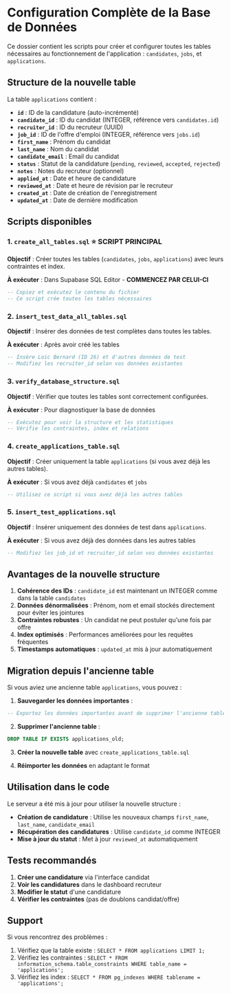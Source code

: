 # Configuration Complète de la Base de Données

Ce dossier contient les scripts pour créer et configurer toutes les tables nécessaires au fonctionnement de l'application : `candidates`, `jobs`, et `applications`.

## Structure de la nouvelle table

La table `applications` contient :

- **`id`** : ID de la candidature (auto-incrémenté)
- **`candidate_id`** : ID du candidat (INTEGER, référence vers `candidates.id`)
- **`recruiter_id`** : ID du recruteur (UUID)
- **`job_id`** : ID de l'offre d'emploi (INTEGER, référence vers `jobs.id`)
- **`first_name`** : Prénom du candidat
- **`last_name`** : Nom du candidat
- **`candidate_email`** : Email du candidat
- **`status`** : Statut de la candidature (`pending`, `reviewed`, `accepted`, `rejected`)
- **`notes`** : Notes du recruteur (optionnel)
- **`applied_at`** : Date et heure de candidature
- **`reviewed_at`** : Date et heure de révision par le recruteur
- **`created_at`** : Date de création de l'enregistrement
- **`updated_at`** : Date de dernière modification

## Scripts disponibles

### 1. `create_all_tables.sql` ⭐ **SCRIPT PRINCIPAL**
**Objectif** : Créer toutes les tables (`candidates`, `jobs`, `applications`) avec leurs contraintes et index.

**À exécuter** : Dans Supabase SQL Editor - **COMMENCEZ PAR CELUI-CI**
```sql
-- Copiez et exécutez le contenu du fichier
-- Ce script crée toutes les tables nécessaires
```

### 2. `insert_test_data_all_tables.sql`
**Objectif** : Insérer des données de test complètes dans toutes les tables.

**À exécuter** : Après avoir créé les tables
```sql
-- Insère Loic Bernard (ID 26) et d'autres données de test
-- Modifiez les recruiter_id selon vos données existantes
```

### 3. `verify_database_structure.sql`
**Objectif** : Vérifier que toutes les tables sont correctement configurées.

**À exécuter** : Pour diagnostiquer la base de données
```sql
-- Exécutez pour voir la structure et les statistiques
-- Vérifie les contraintes, index et relations
```

### 4. `create_applications_table.sql`
**Objectif** : Créer uniquement la table `applications` (si vous avez déjà les autres tables).

**À exécuter** : Si vous avez déjà `candidates` et `jobs`
```sql
-- Utilisez ce script si vous avez déjà les autres tables
```

### 5. `insert_test_applications.sql`
**Objectif** : Insérer uniquement des données de test dans `applications`.

**À exécuter** : Si vous avez déjà des données dans les autres tables
```sql
-- Modifiez les job_id et recruiter_id selon vos données existantes
```

## Avantages de la nouvelle structure

1. **Cohérence des IDs** : `candidate_id` est maintenant un INTEGER comme dans la table `candidates`
2. **Données dénormalisées** : Prénom, nom et email stockés directement pour éviter les jointures
3. **Contraintes robustes** : Un candidat ne peut postuler qu'une fois par offre
4. **Index optimisés** : Performances améliorées pour les requêtes fréquentes
5. **Timestamps automatiques** : `updated_at` mis à jour automatiquement

## Migration depuis l'ancienne table

Si vous aviez une ancienne table `applications`, vous pouvez :

1. **Sauvegarder les données importantes** :
```sql
-- Exportez les données importantes avant de supprimer l'ancienne table
```

2. **Supprimer l'ancienne table** :
```sql
DROP TABLE IF EXISTS applications_old;
```

3. **Créer la nouvelle table** avec `create_applications_table.sql`

4. **Réimporter les données** en adaptant le format

## Utilisation dans le code

Le serveur a été mis à jour pour utiliser la nouvelle structure :

- **Création de candidature** : Utilise les nouveaux champs `first_name`, `last_name`, `candidate_email`
- **Récupération des candidatures** : Utilise `candidate_id` comme INTEGER
- **Mise à jour du statut** : Met à jour `reviewed_at` automatiquement

## Tests recommandés

1. **Créer une candidature** via l'interface candidat
2. **Voir les candidatures** dans le dashboard recruteur
3. **Modifier le statut** d'une candidature
4. **Vérifier les contraintes** (pas de doublons candidat/offre)

## Support

Si vous rencontrez des problèmes :

1. Vérifiez que la table existe : `SELECT * FROM applications LIMIT 1;`
2. Vérifiez les contraintes : `SELECT * FROM information_schema.table_constraints WHERE table_name = 'applications';`
3. Vérifiez les index : `SELECT * FROM pg_indexes WHERE tablename = 'applications';`
